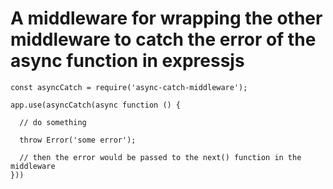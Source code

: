 # A middleware for wrapping the other middleware to catch the error of the async function in expressjs


```
const asyncCatch = require('async-catch-middleware');

app.use(asyncCatch(async function () {

  // do something

  throw Error('some error');

  // then the error would be passed to the next() function in the middleware
}))

```